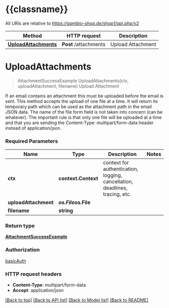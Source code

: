 # {{classname}}

All URIs are relative to *https://gambio-shop.de/shop1/api.php/v2*

Method | HTTP request | Description
------------- | ------------- | -------------
[**UploadAttachments**](AttachmentsApi.md#UploadAttachments) | **Post** /attachments | Upload Attachment

# **UploadAttachments**
> AttachmentSuccessExample UploadAttachments(ctx, uploadAttachment, filename)
Upload Attachment

If an email contains an attachment this must be uploaded before the email is sent. This method accepts the upload of one file at a time. It will return its temporary path which can be used as the attachment path in the email JSON data. The name of the file form field is not taken into concern (can be whatever). The important rule is that only one file will be uploaded at a time and that you are sending the Content-Type: multipart/form-data header instead of application/json.

### Required Parameters

Name | Type | Description  | Notes
------------- | ------------- | ------------- | -------------
 **ctx** | **context.Context** | context for authentication, logging, cancellation, deadlines, tracing, etc.
  **uploadAttachment** | ***os.File*****os.File**|  | 
  **filename** | **string**|  | 

### Return type

[**AttachmentSuccessExample**](attachmentSuccessExample.md)

### Authorization

[basicAuth](../README.md#basicAuth)

### HTTP request headers

 - **Content-Type**: multipart/form-data
 - **Accept**: application/json

[[Back to top]](#) [[Back to API list]](../README.md#documentation-for-api-endpoints) [[Back to Model list]](../README.md#documentation-for-models) [[Back to README]](../README.md)

